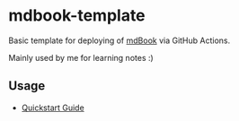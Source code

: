 # mdbook-template

Basic template for deploying of [mdBook](https://github.com/rust-lang/mdBook) via GitHub Actions.

Mainly used by me for learning notes :)


## Usage

- [Quickstart Guide](./src/00_quickstart.md)

